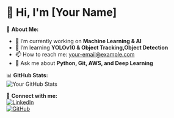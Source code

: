 # 👋 Hi, I'm [Your Name]  

🌱 **About Me:**  
- 🔭 I’m currently working on **Machine Learning & AI**  
- 🌱 I’m learning **YOLOv10 & Object Tracking,Object Detection**  
- 📫 How to reach me: [your-email@example.com](mailto:your-firozalam1160006@gmail.com)  
- 💬 Ask me about **Python, Git, AWS, and Deep Learning**  

📊 **GitHub Stats:**  
![Your GitHub Stats](https://github-readme-stats.vercel.app/api?username=YourGitHubUsername&show_icons=true&theme=radical)

🚀 **Connect with me:**  
[![LinkedIn](https://img.shields.io/badge/LinkedIn-Profile-blue?style=flat&logo=linkedin)](https://linkedin.com/in/yourprofile)  
[![GitHub](https://img.shields.io/badge/GitHub-Follow-black?style=flat&logo=github)](https://github.com/YourGitHubUsername)
